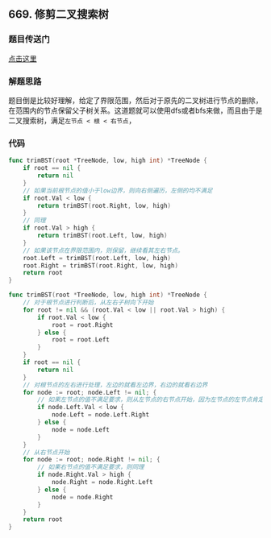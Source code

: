 ## 669. 修剪二叉搜索树

### 题目传送门

[点击这里](https://leetcode.cn/problems/trim-a-binary-search-tree/)

### 解题思路

题目倒是比较好理解，给定了界限范围，然后对于原先的二叉树进行节点的删除，在范围内的节点保留父子树关系。这道题就可以使用dfs或者bfs来做，而且由于是二叉搜索树，满足`左节点 < 根 < 右节点`，

### 代码

```go
func trimBST(root *TreeNode, low, high int) *TreeNode {
    if root == nil {
        return nil
    }
	// 如果当前根节点的值小于low边界，则向右侧遍历，左侧的均不满足
    if root.Val < low {
        return trimBST(root.Right, low, high)
    }
	// 同理
    if root.Val > high {
        return trimBST(root.Left, low, high)
    }
	// 如果该节点在界限范围内，则保留，继续看其左右节点。
    root.Left = trimBST(root.Left, low, high)
    root.Right = trimBST(root.Right, low, high)
    return root
}
```

```go
func trimBST(root *TreeNode, low, high int) *TreeNode {
    // 对于根节点进行判断后，从左右子树向下开始
    for root != nil && (root.Val < low || root.Val > high) {
        if root.Val < low {
            root = root.Right
        } else {
            root = root.Left
        }
    }
    if root == nil {
        return nil
    }
    // 对根节点的左右进行处理，左边的就看左边界，右边的就看右边界
    for node := root; node.Left != nil; {
        // 如果左节点的值不满足要求，则从左节点的右节点开始，因为左节点的左节点肯定也不满足要求
        if node.Left.Val < low {
            node.Left = node.Left.Right
        } else {
            node = node.Left
        }
    }
    // 从右节点开始
    for node := root; node.Right != nil; {
        // 如果右节点的值不满足要求，则同理
        if node.Right.Val > high {
            node.Right = node.Right.Left
        } else {
            node = node.Right
        }
    }
    return root
}
```